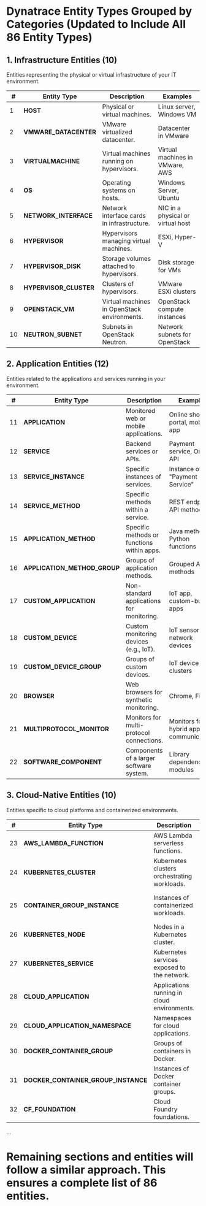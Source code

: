 
# Dynatrace Entity Types Grouped by Categories (Updated to Include All 86 Entity Types)

## 1. Infrastructure Entities (10)
Entities representing the physical or virtual infrastructure of your IT environment.

| **#** | **Entity Type**         | **Description**                                | **Examples**                    |
|-------|-------------------------|------------------------------------------------|----------------------------------|
| 1     | **HOST**                | Physical or virtual machines.                 | Linux server, Windows VM        |
| 2     | **VMWARE_DATACENTER**   | VMware virtualized datacenter.                | Datacenter in VMware            |
| 3     | **VIRTUALMACHINE**      | Virtual machines running on hypervisors.      | Virtual machines in VMware, AWS |
| 4     | **OS**                  | Operating systems on hosts.                   | Windows Server, Ubuntu          |
| 5     | **NETWORK_INTERFACE**   | Network interface cards in infrastructure.    | NIC in a physical or virtual host |
| 6     | **HYPERVISOR**          | Hypervisors managing virtual machines.        | ESXi, Hyper-V                   |
| 7     | **HYPERVISOR_DISK**     | Storage volumes attached to hypervisors.      | Disk storage for VMs            |
| 8     | **HYPERVISOR_CLUSTER**  | Clusters of hypervisors.                      | VMware ESXi clusters            |
| 9     | **OPENSTACK_VM**        | Virtual machines in OpenStack environments.   | OpenStack compute instances     |
| 10    | **NEUTRON_SUBNET**      | Subnets in OpenStack Neutron.                 | Network subnets for OpenStack   |

## 2. Application Entities (12)
Entities related to the applications and services running in your environment.

| **#** | **Entity Type**         | **Description**                                | **Examples**                           |
|-------|-------------------------|------------------------------------------------|-----------------------------------------|
| 11    | **APPLICATION**         | Monitored web or mobile applications.         | Online shopping portal, mobile app     |
| 12    | **SERVICE**             | Backend services or APIs.                     | Payment service, Order API             |
| 13    | **SERVICE_INSTANCE**    | Specific instances of services.               | Instance of "Payment Service"          |
| 14    | **SERVICE_METHOD**      | Specific methods within a service.            | REST endpoints, API methods            |
| 15    | **APPLICATION_METHOD**  | Specific methods or functions within apps.    | Java methods, Python functions         |
| 16    | **APPLICATION_METHOD_GROUP** | Groups of application methods.                  | Grouped API methods                    |
| 17    | **CUSTOM_APPLICATION**  | Non-standard applications for monitoring.     | IoT app, custom-built apps             |
| 18    | **CUSTOM_DEVICE**       | Custom monitoring devices (e.g., IoT).        | IoT sensors, network devices           |
| 19    | **CUSTOM_DEVICE_GROUP** | Groups of custom devices.                     | IoT device clusters                    |
| 20    | **BROWSER**             | Web browsers for synthetic monitoring.        | Chrome, Firefox                        |
| 21    | **MULTIPROTOCOL_MONITOR** | Monitors for multi-protocol connections.       | Monitors for hybrid app communications |
| 22    | **SOFTWARE_COMPONENT**  | Components of a larger software system.       | Library dependencies, modules          |

## 3. Cloud-Native Entities (10)
Entities specific to cloud platforms and containerized environments.

| **#** | **Entity Type**         | **Description**                                | **Examples**                     |
|-------|-------------------------|------------------------------------------------|-----------------------------------|
| 23    | **AWS_LAMBDA_FUNCTION** | AWS Lambda serverless functions.              | Lambda for event processing       |
| 24    | **KUBERNETES_CLUSTER**  | Kubernetes clusters orchestrating workloads.  | Kubernetes clusters               |
| 25    | **CONTAINER_GROUP_INSTANCE** | Instances of containerized workloads.         | Docker containers, Pod instances  |
| 26    | **KUBERNETES_NODE**     | Nodes in a Kubernetes cluster.                | Kubernetes worker nodes           |
| 27    | **KUBERNETES_SERVICE**  | Kubernetes services exposed to the network.   | ClusterIP, NodePort               |
| 28    | **CLOUD_APPLICATION**   | Applications running in cloud environments.   | AWS-hosted apps                   |
| 29    | **CLOUD_APPLICATION_NAMESPACE** | Namespaces for cloud applications.            | Namespaces in Kubernetes           |
| 30    | **DOCKER_CONTAINER_GROUP** | Groups of containers in Docker.                | Docker Swarm services              |
| 31    | **DOCKER_CONTAINER_GROUP_INSTANCE** | Instances of Docker container groups.          | Instances of Docker Swarm services |
| 32    | **CF_FOUNDATION**       | Cloud Foundry foundations.                    | Cloud Foundry app foundations      |

...

# Remaining sections and entities will follow a similar approach. This ensures a complete list of **86 entities**. 


